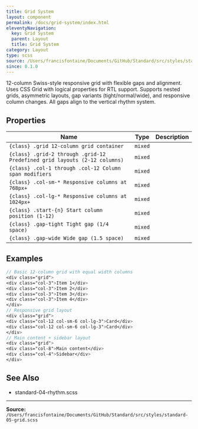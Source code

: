 ```yaml
---
title: Grid System
layout: component
permalink: /docs/grid-system/index.html
eleventyNavigation:
  key: Grid System
  parent: Layout
  title: Grid System
category: Layout
type: scss
source: /Users/francisfontaine/Documents/GitHub/Standard/src/styles/standard-05-grid.scss
since: 0.1.0
---
```


12-column Swiss-style responsive grid with flexible gaps and alignment.
Uses CSS Grid with logical properties for RTL support. Supports nested grids,
asymmetric layouts, gap variants (tight/normal/wide), and responsive column changes.
All gaps align to the vertical rhythm system.

## Properties

| Name | Type | Description |
|------|------|-------------|
| `{class} .grid 12-column grid container` | `mixed` |  |
| `{class} .grid-2 through .grid-12 Predefined grid layouts (2-12 columns)` | `mixed` |  |
| `{class} .col-1 through .col-12 Column span modifiers` | `mixed` |  |
| `{class} .col-sm-* Responsive columns at 768px+` | `mixed` |  |
| `{class} .col-lg-* Responsive columns at 1024px+` | `mixed` |  |
| `{class} .start-{n} Start column position (1-12)` | `mixed` |  |
| `{class} .gap-tight Tight gap (1/4 space)` | `mixed` |  |
| `{class} .gap-wide Wide gap (1.5 space)` | `mixed` |  |

## Examples

```scss
// Basic 12-column grid with equal width columns
<div class="grid">
<div class="col-3">Item 1</div>
<div class="col-3">Item 2</div>
<div class="col-3">Item 3</div>
<div class="col-3">Item 4</div>
</div>
// Responsive grid layout
<div class="grid">
<div class="col-12 col-sm-6 col-lg-3">Card</div>
<div class="col-12 col-sm-6 col-lg-3">Card</div>
</div>
// Main content + sidebar layout
<div class="grid">
<div class="col-8">Main content</div>
<div class="col-4">Sidebar</div>
</div>
```

## See Also

- standard-04-rhythm.scss


---

**Source:** `/Users/francisfontaine/Documents/GitHub/Standard/src/styles/standard-05-grid.scss`
